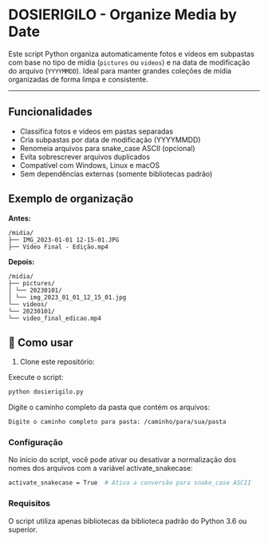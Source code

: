 # DOSIERIGILO - Organize Media by Date

Este script Python organiza automaticamente fotos e vídeos em subpastas com base
no tipo de mídia (`pictures` ou `videos`) e na data de modificação do arquivo
(`YYYYMMDD`). Ideal para manter grandes coleções de mídia organizadas de forma
limpa e consistente.

---

## Funcionalidades

- Classifica fotos e vídeos em pastas separadas
- Cria subpastas por data de modificação (YYYYMMDD)
- Renomeia arquivos para snake_case ASCII (opcional)
- Evita sobrescrever arquivos duplicados
- Compatível com Windows, Linux e macOS
- Sem dependências externas (somente bibliotecas padrão)

## Exemplo de organização

**Antes:**
```
/midia/
├── IMG_2023-01-01 12-15-01.JPG
├── Vídeo Final - Edição.mp4
```

**Depois:**
```
/midia/
├── pictures/
│ └── 20230101/
│ └── img_2023_01_01_12_15_01.jpg
└── videos/
└── 20230101/
└── video_final_edicao.mp4
```

## 🚀 Como usar

1. Clone este repositório:

Execute o script:

```bash
python dosierigilo.py
```

Digite o caminho completo da pasta que contém os arquivos:

```bash
Digite o caminho completo para pasta: /caminho/para/sua/pasta
```

### Configuração

No início do script, você pode ativar ou desativar a normalização dos nomes
dos arquivos com a variável activate_snakecase:

```bash
activate_snakecase = True  # Ativa a conversão para snake_case ASCII
```

### Requisitos

O script utiliza apenas bibliotecas da biblioteca padrão do Python 3.6 ou superior.
